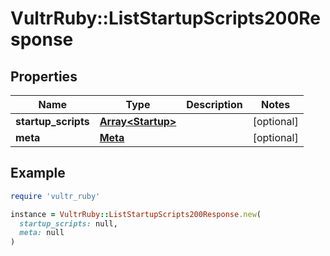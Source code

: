 # VultrRuby::ListStartupScripts200Response

## Properties

| Name | Type | Description | Notes |
| ---- | ---- | ----------- | ----- |
| **startup_scripts** | [**Array&lt;Startup&gt;**](Startup.md) |  | [optional] |
| **meta** | [**Meta**](Meta.md) |  | [optional] |

## Example

```ruby
require 'vultr_ruby'

instance = VultrRuby::ListStartupScripts200Response.new(
  startup_scripts: null,
  meta: null
)
```

